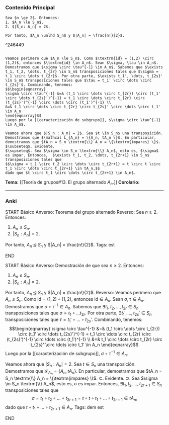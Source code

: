 ### Contenido Principal

```ad-theorem
Sea $n \ge 2$. Entonces:
1. $A_n \le S_n$.
2. $|S_n: A_n| = 2$.

Por tanto, $A_n \unlhd S_n$ y $|A_n| = \frac{n!}{2}$.
```

^246449

```ad-proof

Veamos perimero que $A_n \le S_n$. Como $\textrm{id} = (1,2) \circ (1,2)$, entonces $\textrm{id} \in A_n$. Sean $\sigma, \tau \in A_n$. Demostramos que $\sigma \circ \tau^{-1} \in A_n$. Sabemos que $\exists t_1, t_2, \dots, t_{2r} \in S_n$ transposiciones tales que $\sigma = t_1 \circ \dots t_{2r}$. Por otra parte, $\exists t_1', \dots, t_{2s}' \in S_n$ transposiciones tales que $\tau = t_1' \circ \dots \circ t_{2s}'$. Combinando, tenemos:
$$\begin{eqnarray}
\sigma \circ \tau^{-1} &=& (t_1 \circ \dots \circ t_{2r}) \circ (t_1' \circ \dots t_{2s}')^{-1} = t_1 \circ \dots \circ t_{2r} \circ (t_{2s}')^{-1} \circ \dots \circ (t_1')^{-1} \\
&=& t_1 \circ \dots \circ t_{2r} \circ t_{2s}' \circ \dots \circ t_1' \in A_n
\end{eqnarray}$$
Luego por la [[caracterización de subgrupo]], $\sigma \circ \tau^{-1} \in A_n$.

Veamos ahora que $|S_n : A_n| = 2$. Sea $t \in S_n$ una transposición. Demostramos que $\mathcal L_{A_n} = \{A_n, tA_n \}$. En particular, demostramos que $tA_n = S_n \textrm{\\} A_n = \{\textrm{impares} \}$.
$\subseteq$. Evidente.
$\supseteq$. Sea $\sigma \in S_n \textrm{\\} A_n$, esto es, $\sigma$ es impar. Entonces,  $\exists t_1, t_2, \dots, t_{2r+1} \in S_n$ transposiciones tales que
$$\sigma = t_1 \circ t_2 \circ \dots \circ t_{2r+1} = t \circ t \circ t_1 \circ \dots \circ t_{2r+1} \in tA_n,$$
dado que $t \circ t_1 \circ \dots \circ t_{2r+1} \in A_n$.
```

**Tema:** [[Teoría de grupos#13. El grupo alternado $A_n$.]]
**Corolario:**

---
### Anki

START
Básico
Anverso: Teorema del grupo alternado
Reverso: Sea $n \ge 2$. Entonces:
1. $A_n \le S_n$.
2. $|S_n: A_n| = 2$.

Por tanto, $A_n \unlhd S_n$ y $|A_n| = \frac{n!}{2}$.
Tags: est
<!--ID: 1729160606387-->
END

START
Básico
Anverso: Demostración de que sea $n \ge 2$. Entonces:
1. $A_n \le S_n$.
2. $|S_n: A_n| = 2$.

Por tanto, $A_n \unlhd S_n$ y $|A_n| = \frac{n!}{2}$.
Reverso: Veamos perimero que $A_n \le S_n$. Como $\textrm{id} = (1,2) \circ (1,2)$, entonces $\textrm{id} \in A_n$. Sean $\sigma, \tau \in A_n$. Demostramos que $\sigma \circ \tau^{-1} \in A_n$. Sabemos que $\exists t_1, t_2, \dots, t_{2r} \in S_n$ transposiciones tales que $\sigma = t_1 \circ \dots t_{2r}$. Por otra parte, $\exists t_1', \dots, t_{2s}' \in S_n$ transposiciones tales que $\tau = t_1' \circ \dots \circ t_{2s}'$. Combinando, tenemos:
$$\begin{eqnarray}
\sigma \circ \tau^{-1} &=& (t_1 \circ \dots \circ t_{2r}) \circ (t_1' \circ \dots t_{2s}')^{-1} = t_1 \circ \dots \circ t_{2r} \circ (t_{2s}')^{-1} \circ \dots \circ (t_1')^{-1} \\
&=& t_1 \circ \dots \circ t_{2r} \circ t_{2s}' \circ \dots \circ t_1' \in A_n
\end{eqnarray}$$
Luego por la [[caracterización de subgrupo]], $\sigma \circ \tau^{-1} \in A_n$.

Veamos ahora que $|S_n : A_n| = 2$. Sea $t \in S_n$ una transposición. Demostramos que $\mathcal L_{A_n} = \{A_n, tA_n \}$. En particular, demostramos que $tA_n = S_n \textrm{\\} A_n = \{\textrm{impares} \}$.
$\subseteq$. Evidente.
$\supseteq$. Sea $\sigma \in S_n \textrm{\\} A_n$, esto es, $\sigma$ es impar. Entonces,  $\exists t_1, t_2, \dots, t_{2r+1} \in S_n$ transposiciones tales que
$$\sigma = t_1 \circ t_2 \circ \dots \circ t_{2r+1} = t \circ t \circ t_1 \circ \dots \circ t_{2r+1} \in tA_n,$$
dado que $t \circ t_1 \circ \dots \circ t_{2r+1} \in A_n$.
Tags: dem est
<!--ID: 1729160606391-->
END
